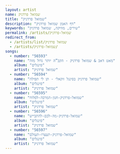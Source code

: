 ```yaml
---
layout: artist
name: שמואל פרדניק
title: "שמואל פרדניק"
description: "דף האמן שמואל פרדניק"
keywords: "שירים, מוזיקה, שמואל פרדניק"
permalink: /artists/שמואל-פרדניק
redirect_from:
  - /artists/list/שמואל פרדניק
  - /artists/שמואל-פרדניק/
songs:
  - number: "56593"
    name: "מאט דאב & שמואל פרדניק - הקב”ה יותר גדול מזה"
    album: "סינגלים"
    artist: "שמואל פרדניק"
  - number: "56594"
    name: "שמואל פרדניק בסינגל ווקאלי - תן לי תפילה"
    album: "סינגלים"
    artist: "שמואל פרדניק"
  - number: "56595"
    name: "שמואל-פרדניק-חנון-המרבה-לסלוח"
    album: "סינגלים"
    artist: "שמואל פרדניק"
  - number: "56596"
    name: "שמואל-פרדניק-מה-לכם-להתבייש"
    album: "סינגלים"
    artist: "שמואל פרדניק"
  - number: "56597"
    name: "שמואל-פרדניק-תעצרו-תעולם"
    album: "סינגלים"
    artist: "שמואל פרדניק"
---
```

